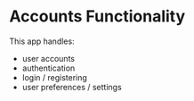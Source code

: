 # Accounts Functionality

This app handles:

- user accounts
- authentication
- login / registering
- user preferences / settings

